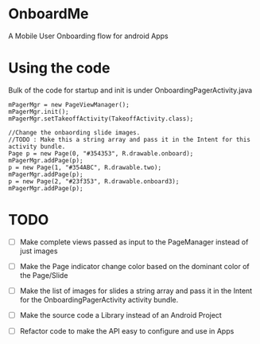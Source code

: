 # OnboardMe
A Mobile User Onboarding flow for android Apps

# Using the code

Bulk of the code for startup and init is under OnboardingPagerActivity.java
```
mPagerMgr = new PageViewManager();
mPagerMgr.init();
mPagerMgr.setTakeoffActivity(TakeoffActivity.class);

//Change the onbaording slide images.
//TODO : Make this a string array and pass it in the Intent for this activity bundle.
Page p = new Page(0, "#354353", R.drawable.onboard);
mPagerMgr.addPage(p);
p = new Page(1, "#354ABC", R.drawable.two);
mPagerMgr.addPage(p);
p = new Page(2, "#23f353", R.drawable.onboard3);
mPagerMgr.addPage(p);
```

# TODO

- [ ] Make complete views passed as input to the PageManager instead of just images
- [ ] Make the Page indicator change color based on the dominant color of the Page/Slide
- [ ] Make the list of images for slides a string array and pass it in the Intent for the OnboardingPagerActivity activity bundle.
- [ ] Make the source code a Library instead of an Android Project
- [ ] Refactor code to make the API easy to configure and use in Apps

